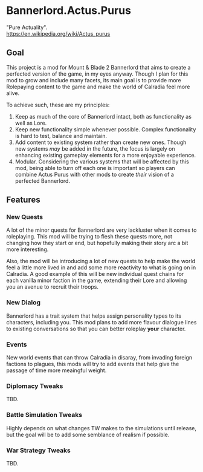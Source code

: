# Bannerlord.Actus.Purus
"Pure Actuality".  
https://en.wikipedia.org/wiki/Actus_purus

## Goal
This project is a mod for Mount &amp; Blade 2 Bannerlord that aims to create a perfected version of the game, in my eyes anyway. Though I plan for this mod to grow and include many facets, its main goal is to provide more Rolepaying content to the game and make the world of Calradia feel more alive.

To achieve such, these are my principles:
1. Keep as much of the core of Bannerlord intact, both as functionality as well as Lore.
2. Keep new functionality simple whenever possible. Complex functionality is hard to test, balance and maintain.
3. Add content to existing system rather than create new ones. Though new systems _may_ be added in the future, the focus is largely on enhancing existing gameplay elements for a more enjoyable experience.
4. Modular. Considering the various systems that will be affected by this mod, being able to turn off each one is important so players can combine Actus Purus with other mods to create _their_ vision of a perfected Bannerlord.

## Features
### New Quests
A lot of the minor quests for Bannerlord are very lackluster when it comes to roleplaying. This mod will be trying to flesh these quests more, not changing how they start or end, but hopefully making their story arc a bit more interesting.

Also, the mod will be introducing a lot of new quests to help make the world feel a little more lived in and add some more reactivity to what is going on in Calradia. A good example of this will be new individual quest chains for each vanilla minor faction in the game, extending their Lore and allowing you an avenue to recruit their troops.

### New Dialog
Bannerlord has a trait system that helps assign personality types to its characters, including you. This mod plans to add more flavour dialogue lines to existing conversations so that you can better roleplay **your** character.

### Events
New world events that can throw Calradia in disaray, from invading foreign factions to plagues, this mods will try to add events that help give the passage of time more meaingful weight.

### Diplomacy Tweaks
TBD.

### Battle Simulation Tweaks
Highly depends on what changes TW makes to the simulations until release, but the goal will be to add some semblance of realism if possible.

### War Strategy Tweaks
TBD.